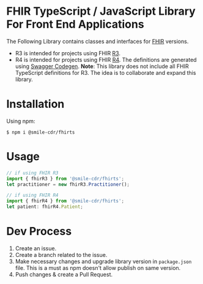 # FHIR TypeScript / JavaScript Library For Front End Applications

The Following Library contains classes and interfaces for [FHIR](https://www.hl7.org/fhir/) versions.

* R3 is intended for projects using FHIR [R3](https://www.hl7.org/fhir/stu3/).
* R4 is intended for projects using FHIR  [R4](http://hl7.org/fhir/index.html). The definitions are generated using [Swagger Codegen](https://github.com/swagger-api/swagger-codegen).
**Note**: This library does not include all FHIR TypeScript definitions for R3. The idea is to collaborate and expand this library.

# Installation

Using npm:
```shell
$ npm i @smile-cdr/fhirts
```

# Usage

```js
// if using FHIR R3 
import { fhirR3 } from '@smile-cdr/fhirts';
let practitioner = new fhirR3.Practitioner();

// if using FHIR R4 
import { fhirR4 } from '@smile-cdr/fhirts';
let patient: fhirR4.Patient;
```

# Dev Process

1. Create an issue.
2. Create a branch related to the issue.
3. Make necessary changes and upgrade library version in `package.json` file. This is a must as npm doesn't allow publish on same version.
4. Push changes & create a Pull Request.



